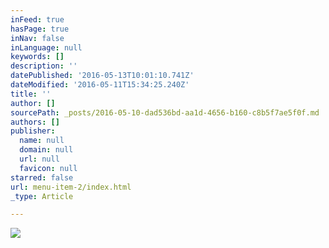 ```yaml
---
inFeed: true
hasPage: true
inNav: false
inLanguage: null
keywords: []
description: ''
datePublished: '2016-05-13T10:01:10.741Z'
dateModified: '2016-05-11T15:34:25.240Z'
title: ''
author: []
sourcePath: _posts/2016-05-10-dad536bd-aa1d-4656-b160-c8b5f7ae5f0f.md
authors: []
publisher:
  name: null
  domain: null
  url: null
  favicon: null
starred: false
url: menu-item-2/index.html
_type: Article

---
```

![](https://the-grid-user-content.s3-us-west-2.amazonaws.com/5b06ceee-f417-4c7f-ba04-0d74c8c9aa3a.jpg)